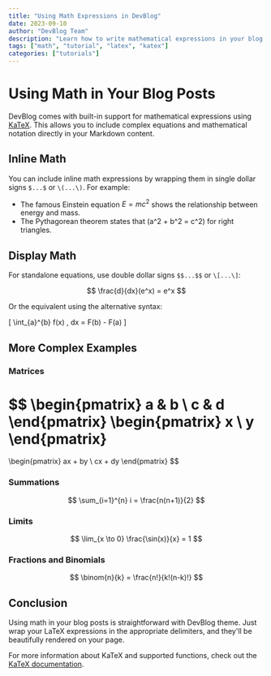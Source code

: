```yaml
---
title: "Using Math Expressions in DevBlog"
date: 2023-09-10
author: "DevBlog Team"
description: "Learn how to write mathematical expressions in your blog posts"
tags: ["math", "tutorial", "latex", "katex"]
categories: ["tutorials"]
---
```


# Using Math in Your Blog Posts

DevBlog comes with built-in support for mathematical expressions using [KaTeX](https://katex.org/). This allows you to include complex equations and mathematical notation directly in your Markdown content.

## Inline Math

You can include inline math expressions by wrapping them in single dollar signs `$...$` or `\(...\)`. For example:

- The famous Einstein equation $E = mc^2$ shows the relationship between energy and mass.
- The Pythagorean theorem states that \(a^2 + b^2 = c^2\) for right triangles.

## Display Math

For standalone equations, use double dollar signs `$$...$$` or `\[...\]`:

$$
\frac{d}{dx}(e^x) = e^x
$$

Or the equivalent using the alternative syntax:

\[
\int_{a}^{b} f(x) \, dx = F(b) - F(a)
\]

## More Complex Examples

### Matrices

$$
\begin{pmatrix}
a & b \\
c & d
\end{pmatrix}
\begin{pmatrix}
x \\
y
\end{pmatrix}
=
\begin{pmatrix}
ax + by \\
cx + dy
\end{pmatrix}
$$

### Summations

$$
\sum_{i=1}^{n} i = \frac{n(n+1)}{2}
$$

### Limits

$$
\lim_{x \to 0} \frac{\sin(x)}{x} = 1
$$

### Fractions and Binomials

$$
\binom{n}{k} = \frac{n!}{k!(n-k)!}
$$

## Conclusion

Using math in your blog posts is straightforward with DevBlog theme. Just wrap your LaTeX expressions in the appropriate delimiters, and they'll be beautifully rendered on your page.

For more information about KaTeX and supported functions, check out the [KaTeX documentation](https://katex.org/docs/supported.html).
